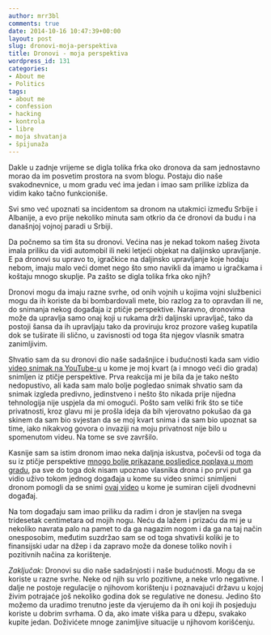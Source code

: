 ```yaml
---
author: mrr3bl
comments: true
date: 2014-10-16 10:47:39+00:00
layout: post
slug: dronovi-moja-perspektiva
title: Dronovi - moja perspektiva
wordpress_id: 131
categories:
- About me
- Politics
tags:
- about me
- confession
- hacking
- kontrola
- libre
- moja shvatanja
- špijunaža
---
```


Dakle u zadnje vrijeme se digla tolika frka oko dronova da sam jednostavno morao da im posvetim prostora na svom blogu. Postaju dio naše svakodnevnice, u mom gradu već ima jedan i imao sam prilike izbliza da vidim kako tačno funkcioniše.

Svi smo već upoznati sa incidentom sa dronom na utakmici između Srbije i Albanije, a evo prije nekoliko minuta sam otkrio da će dronovi da budu i na današnjoj vojnoj paradi u Srbiji.

Da počnemo sa tim šta su dronovi. Većina nas je nekad tokom našeg života imala priliku da vidi automobil ili neki letjeći objekat na daljinsko upravljanje. E pa dronovi su upravo to, igračkice na daljinsko upravljanje koje hodaju nebom, imaju malo veći domet nego što smo navikli da imamo u igračkama i koštaju mnogo skuplje. Pa zašto se digla tolika frka oko njih?

Dronovi mogu da imaju razne svrhe, od onih vojnih u kojima vojni službenici mogu da ih koriste da bi bombardovali mete, bio razlog za to opravdan ili ne, do snimanja nekog događaja iz ptičje perspektive. Naravno, dronovima može da upravlja samo onaj koji u rukama drži daljinski upravljač, tako da postoji šansa da ih upravljaju tako da proviruju kroz prozore vašeg kupatila dok se tuširate ili slično,  u zavisnosti od toga šta njegov vlasnik smatra zanimljivim.

Shvatio sam da su dronovi dio naše sadašnjice i budućnosti kada sam vidio [video snimak na YouTube-u](https://www.youtube.com/watch?v=f4WGhr9V_dI) u kome je moj kvart (a i mnogo veći dio grada) snimljen iz ptičje perspektive. Prva reakcija mi je bila da je tako nešto nedopustivo, ali kada sam malo bolje pogledao snimak shvatio sam da snimak izgleda predivno, jedinstveno i nešto što nikada prije nijedna tehnologija nije uspjela da mi omogući. Pošto sam veliki frik što se tiče privatnosti, kroz glavu mi je prošla ideja da bih vjerovatno pokušao da ga skinem da sam bio svjestan da se moj kvart snima i da sam bio upoznat sa time, iako nikakvog govora o invaziji na moju privatnost nije bilo u spomenutom videu. Na tome se sve završilo.

Kasnije sam sa istim dronom imao neka daljnja iskustva, počevši od toga da su iz ptičje perspektive [mnogo bolje prikazane posljedice poplava u mom gradu](https://www.youtube.com/watch?v=_2e5HqrjJBA), pa sve do toga dok nisam upoznao vlasnika drona i po prvi put ga vidio uživo tokom jednog događaja u kome su video snimci snimljeni dronom pomogli da se snimi [ovaj video](http://vimeo.com/100238916) u kome je sumiran cijeli dvodnevni događaj. 

Na tom događaju sam imao priliku da radim i dron je stavljen na svega tridesetak centimetara od mojih nogu. Neću da lažem i prizaću da mi je u nekoliko navrata palo na pamet to da ga nagazim nogom i da ga na taj način onesposobim, međutim suzdržao sam se od toga shvativši koliki je to finansijski udar na džep i da zapravo može da donese toliko novih i pozitivnih načina za korištenje.

_Zaključak_: Dronovi su dio naše sadašnjosti i naše budućnosti. Mogu da se koriste u razne svrhe. Neke od njih su vrlo pozitivne, a neke vrlo negativne. I dalje ne postoje regulacije o njihovom korištenju i poznavajući državu u kojoj živim potrajaće još nekoliko godina dok se regulative ne donesu. Jedino što možemo da uradimo trenutno jeste da vjerujemo da ih oni koji ih posjeduju koriste u dobrim svrhama. O da, ako imate viška para u džepu, svakako kupite jedan. Doživićete mnoge zanimljive situacije u njihovom korišćenju.
